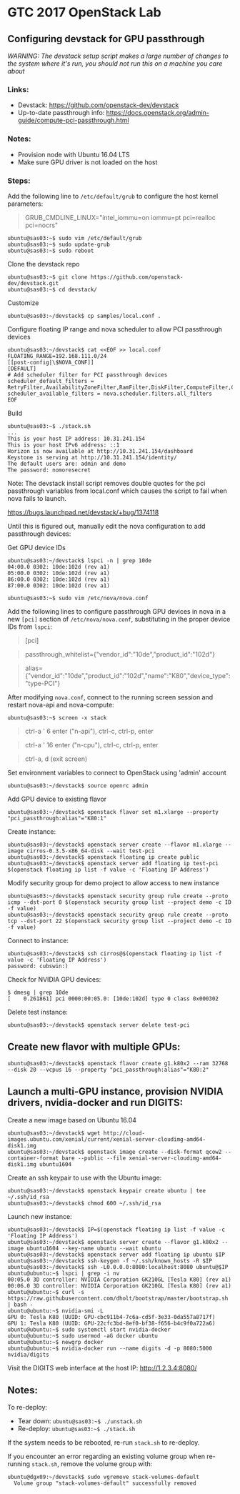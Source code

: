 # GTC 2017 OpenStack Lab

## Configuring devstack for GPU passthrough

_WARNING: The devstack setup script makes a large number of changes to the system where it's run, you should not run this on a machine you care about_

### Links:
* Devstack: https://github.com/openstack-dev/devstack
* Up-to-date passthrough info: https://docs.openstack.org/admin-guide/compute-pci-passthrough.html

### Notes:
* Provision node with Ubuntu 16.04 LTS
* Make sure GPU driver is not loaded on the host

### Steps:

Add the following line to `/etc/default/grub` to configure the host kernel parameters: 

> GRUB_CMDLINE_LINUX="intel_iommu=on iommu=pt pci=realloc pci=nocrs"

```
ubuntu@sas03:~$ sudo vim /etc/default/grub
ubuntu@sas03:~$ sudo update-grub
ubuntu@sas03:~$ sudo reboot
```

Clone the devstack repo

```
ubuntu@sas03:~$ git clone https://github.com/openstack-dev/devstack.git
ubuntu@sas03:~$ cd devstack/
```

Customize

```
ubuntu@sas03:~/devstack$ cp samples/local.conf .
```

Configure floating IP range and nova scheduler to allow PCI passthrough devices

```
ubuntu@sas03:~/devstack$ cat <<EOF >> local.conf
FLOATING_RANGE=192.168.111.0/24
[[post-config|\$NOVA_CONF]]
[DEFAULT]
# Add scheduler filter for PCI passthrough devices
scheduler_default_filters = RetryFilter,AvailabilityZoneFilter,RamFilter,DiskFilter,ComputeFilter,ComputeCapabilitiesFilter,ImagePropertiesFilter,ServerGroupAntiAffinityFilter,ServerGroupAffinityFilter,SameHostFilter,DifferentHostFilter,PciPassthroughFilter
scheduler_available_filters = nova.scheduler.filters.all_filters
EOF
```

Build

```
ubuntu@sas03:~$ ./stack.sh
...
This is your host IP address: 10.31.241.154
This is your host IPv6 address: ::1
Horizon is now available at http://10.31.241.154/dashboard
Keystone is serving at http://10.31.241.154/identity/
The default users are: admin and demo
The password: nomoresecret
```

Note:
The devstack install script removes double quotes for the pci passthrough variables from local.conf which causes the script to fail when nova fails to launch.

https://bugs.launchpad.net/devstack/+bug/1374118

Until this is figured out, manually edit the nova configuration to add passthrough devices:

Get GPU device IDs

```
ubuntu@sas03:~/devstack$ lspci -n | grep 10de
04:00.0 0302: 10de:102d (rev a1)
05:00.0 0302: 10de:102d (rev a1)
86:00.0 0302: 10de:102d (rev a1)
87:00.0 0302: 10de:102d (rev a1)
```

```
ubuntu@sas03:~$ sudo vim /etc/nova/nova.conf
```

Add the following lines to configure passthrough GPU devices in nova in a new `[pci]` section of `/etc/nova/nova.conf`, substituting in the proper device IDs from `lspci`:

> [pci]

> passthrough_whitelist={"vendor_id":"10de","product_id":"102d"}

> alias={"vendor_id":"10de","product_id":"102d","name":"K80","device_type":"type-PCI"}

After modifying `nova.conf`, connect to the running screen session and restart nova-api and nova-compute:

```
ubuntu@sas03:~$ screen -x stack
```

> ctrl-a ' 6 enter ("n-api"), ctrl-c, ctrl-p, enter

> ctrl-a ' 16 enter ("n-cpu"), ctrl-c, ctrl-p, enter

> ctrl-a, d (exit screen)

Set environment variables to connect to OpenStack using 'admin' account

```
ubuntu@sas03:~/devstack$ source openrc admin
```

Add GPU device to existing flavor

```
ubuntu@sas03:~/devstack$ openstack flavor set m1.xlarge --property "pci_passthrough:alias"="K80:1"
```

Create instance:

```
ubuntu@sas03:~/devstack$ openstack server create --flavor m1.xlarge --image cirros-0.3.5-x86_64-disk --wait test-pci
ubuntu@sas03:~/devstack$ openstack floating ip create public
ubuntu@sas03:~/devstack$ openstack server add floating ip test-pci $(openstack floating ip list -f value -c 'Floating IP Address')
```

Modify security group for demo project to allow access to new instance

```
ubuntu@sas03:~/devstack$ openstack security group rule create --proto icmp --dst-port 0 $(openstack security group list --project demo -c ID -f value)
ubuntu@sas03:~/devstack$ openstack security group rule create --proto tcp --dst-port 22 $(openstack security group list --project demo -c ID -f value)
```

Connect to instance:

```
ubuntu@sas03:~/devstack$ ssh cirros@$(openstack floating ip list -f value -c 'Floating IP Address')
password: cubswin:)
```

Check for NVIDIA GPU devices:

```
$ dmesg | grep 10de
[    0.261861] pci 0000:00:05.0: [10de:102d] type 0 class 0x000302
```

Delete test instance:

```
ubuntu@sas03:~/devstack$ openstack server delete test-pci
```

## Create new flavor with multiple GPUs:

```
ubuntu@sas03:~/devstack$ openstack flavor create g1.k80x2 --ram 32768 --disk 20 --vcpus 16 --property "pci_passthrough:alias"="K80:2"
```

## Launch a multi-GPU instance, provision NVIDIA drivers, nvidia-docker and run DIGITS:

Create a new image based on Ubuntu 16.04

```
ubuntu@sas03:~/devstack$ wget http://cloud-images.ubuntu.com/xenial/current/xenial-server-cloudimg-amd64-disk1.img
ubuntu@sas03:~/devstack$ openstack image create --disk-format qcow2 --container-format bare --public --file xenial-server-cloudimg-amd64-disk1.img ubuntu1604
```

Create an ssh keypair to use with the Ubuntu image:

```
ubuntu@sas03:~/devstack$ openstack keypair create ubuntu | tee ~/.ssh/id_rsa
ubuntu@sas03:~/devstack$ chmod 600 ~/.ssh/id_rsa
```

Launch new instance:

```
ubuntu@sas03:~/devstack$ IP=$(openstack floating ip list -f value -c 'Floating IP Address')
ubuntu@sas03:~/devstack$ openstack server create --flavor g1.k80x2 --image ubuntu1604 --key-name ubuntu --wait ubuntu
ubuntu@sas03:~/devstack$ openstack server add floating ip ubuntu $IP
ubuntu@sas03:~/devstack$ ssh-keygen -f ~/.ssh/known_hosts -R $IP
ubuntu@sas03:~/devstack$ ssh -L0.0.0.0:8080:localhost:8080 ubuntu@$IP
ubuntu@ubuntu:~$ lspci | grep -i nv
00:05.0 3D controller: NVIDIA Corporation GK210GL [Tesla K80] (rev a1)
00:06.0 3D controller: NVIDIA Corporation GK210GL [Tesla K80] (rev a1)
ubuntu@ubuntu:~$ curl -s https://raw.githubusercontent.com/dholt/bootstrap/master/bootstrap.sh | bash -
ubuntu@ubuntu:~$ nvidia-smi -L
GPU 0: Tesla K80 (UUID: GPU-cbc911b4-7c6a-cd5f-3e33-0da557a8717f)
GPU 1: Tesla K80 (UUID: GPU-22cfc3bd-8ef0-bf38-f656-b4c9f0a722a6)
ubuntu@ubuntu:~$ sudo systemctl start nvidia-docker
ubuntu@ubuntu:~$ sudo usermod -aG docker ubuntu
ubuntu@ubuntu:~$ newgrp docker
ubuntu@ubuntu:~$ nvidia-docker run --name digits -d -p 8080:5000 nvidia/digits
```

Visit the DIGITS web interface at the host IP: http://1.2.3.4:8080/

## Notes:

To re-deploy:

* Tear down: `ubuntu@sas03:~$ ./unstack.sh`
* Re-deploy: `ubuntu@sas03:~$ ./stack.sh`

If the system needs to be rebooted, re-run `stack.sh` to re-deploy.

If you encounter an error regarding an existing volume group when re-running `stack.sh`, remove the volume group with:

```
ubuntu@dgx09:~/devstack$ sudo vgremove stack-volumes-default
  Volume group "stack-volumes-default" successfully removed
```